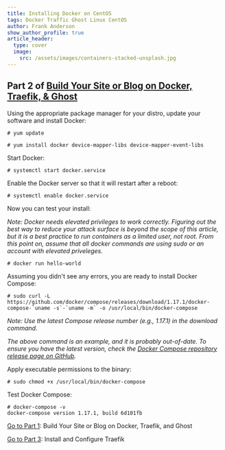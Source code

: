 ```yaml
---
title: Installing Docker on CentOS
tags: Docker Traffic Ghost Linux CentOS
author: Frank Anderson
show_author_profile: true
article_header:
  type: cover
  image:
    src: /assets/images/containers-stacked-unsplash.jpg
---
```


## Part 2 of [Build Your Site or Blog on Docker, Traefik, & Ghost](2018-01-05-build-your-site-on-docker-traefik-ghost.md)

Using the appropriate package manager for your distro, update your software and install Docker:

`# yum update`

`# yum install docker device-mapper-libs device-mapper-event-libs`

Start Docker:

`# systemctl start docker.service`

Enable the Docker server so that it will restart after a reboot:

`# systemctl enable docker.service`

Now you can test your install:

_Note: Docker needs elevated privileges to work correctly. Figuring out the best way to reduce your attack surface is beyond the scope of this article, but it is a best practice to run containers as a limited user, not root. From this point on, assume that all docker commands are using sudo or an account with elevated priveleges._

`# docker run hello-world`

Assuming you didn't see any errors, you are ready to install Docker Compose:
    

```
# sudo curl -L https://github.com/docker/compose/releases/download/1.17.1/docker-compose-`uname -s`-`uname -m` -o /usr/local/bin/docker-compose
```

_Note: Use the latest Compose release number (e.g., 1.17.1) in the download command._

_The above command is an example, and it is probably out-of-date. To ensure you have the latest version, check the [Docker Compose repository release page on GitHub](https://github.com/docker/compose/releases)._

Apply executable permissions to the binary:

`# sudo chmod +x /usr/local/bin/docker-compose`

Test Docker Compose:

```
# docker-compose -v
docker-compose version 1.17.1, build 6d101fb
```



[Go to Part 1](2018-01-05-build-your-site-on-docker-traefik-ghost.md): Build Your Site or Blog on Docker, Traefik, and Ghost

[Go to Part 3](2018-01-07-install-and-configure-traefik-in-docker.md): Install and Configure Traefik
